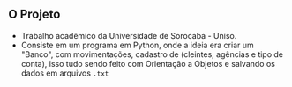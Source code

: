 ## O Projeto

- Trabalho acadêmico da Universidade de Sorocaba - Uniso.
- Consiste em um programa em Python, onde a ideia era criar um "Banco", com movimentações, cadastro de (cleintes, agências e tipo de conta), isso tudo sendo feito com Orientação a Objetos e salvando os dados em arquivos `.txt`
